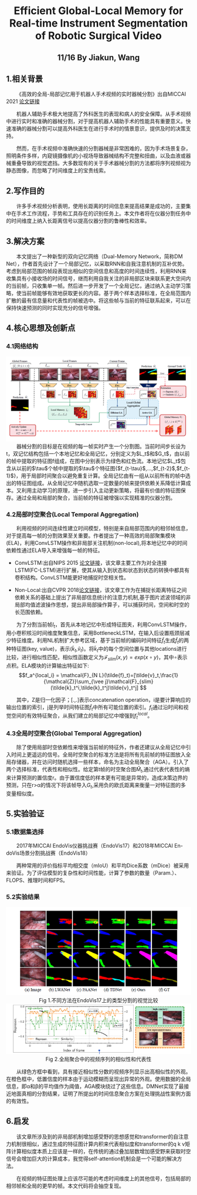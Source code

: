 # <center>Efficient Global-Local Memory for Real-time Instrument Segmentation of Robotic Surgical Video</center>
## <center>11/16 By Jiakun, Wang</center>

## 1.相关背景


&emsp;&emsp;《高效的全局-局部记忆用于机器人手术视频的实时器械分割》出自MICCAI 2021 [论文链接](https://arxiv.org/abs/2109.13593)


&emsp;&emsp;机器人辅助手术极大地提高了外科医生的表现和病人的安全保障。从手术视频中进行实时和准确的器械分割，对于提高机器人辅助手术的性能具有重要意义。快速准确的器械分割可以提高外科医生在进行手术时的情景意识，提供及时的决策支持。


&emsp;&emsp;然而，在手术视频中准确快速的分割器械是非常困难的，因为手术场景复杂，照明条件多样，内窥镜摄像机的小视场导致器械结构不完整和扭曲，以及血液或器械重叠导致的视觉遮挡。大多数现有的关于手术器械分割的方法都将序列视频视为静态图像，而忽略了时间维度上的宝贵线索。

## 2.写作目的


&emsp;&emsp;许多手术视频分析表明，使用长距离的时间信息来提高结果是成功的，主要集中在手术工作流程，手势和工具存在的识别任务上。本文作者将在仪器分割任务中的时间维度上纳入长距离信号以提高仪器分割的鲁棒性和效率。

## 3.解决方案


&emsp;&emsp;本文提出了一种新型的双向记忆网络（Dual-Memory Network，简称DM Net），作者首先设计了一个局部记忆，以采取RNN和自我注意机制的互补优势。考虑到局部范围的帧段表现出相似的空间信息和高度的时间连续性，利用RNN来收集具有小接收场的时间信号，继而利用自我关注的非局部区块来联系更大空间内的当前帧，只收集单一帧。然后进一步开发了一个全局记忆，通过纳入主动学习策略，使当前帧能够有效地获取更长的内容。基于两个样本选择标准，在全局范围内扩散的最有信息量和代表性的帧被选中。将这些帧与当前的特征联系起来，可以在保持快速预测的同时实现充分的信号增强。


## 4.核心思想及创新点


### 4.1网络结构

<center>
<img src = "./src/dual-memory_network_architecture.PNG">
</center>
&emsp;&emsp;器械分割的目标是在视频的每一帧实时产生一个分割图。当前时间步长设为t，双记忆结构包括一个本地记忆和全局记忆，分别定义为$L_t$和$G_t$，由以前的帧中提取的特征图f组成，在图中分别表示为绿色和红色流。本地记忆$L_t$包含从以前的$\tau$个帧中提取的$\tau$个特征图{$f_{t-\tau}$,...,$f_{t-2}$,$f_{t-1}$}，用于局部时间聚合以避免重复计算。全局记忆由有一组从以前所有的帧中选出的特征图组成。从全局记忆中随机选取一定数量的帧来提供依赖关系降低计算成本。又利用主动学习的原理，进一步引入主动更新策略，将最有价值的特征图保存。通过全局和局部的聚合，当前帧的特征被增强以实现精准的仪器分割。


### 4.2局部时空聚合(Local Temporal Aggregation)


&emsp;&emsp;利用视频的时间连续性建立时间模型，特别是来自局部范围内的相邻帧信息，对于提高每一帧的分割效果至关重要。作者提出了一种高效的局部聚集模块(ELA)，利用ConvLSTM操作和非局部关注机制(non-local),将本地记忆中的时间依赖性通过ELA导入来增强每一帧的特征。


- ConvLSTM:出自NIPS 2015 [论文链接](https://arxiv.org/abs/1506.04214)，该文章主要工作为对全连接LSTM(FC-LSTM)进行扩展，使其从输入到状态和状态到状态的转换中都具有卷积结构。ConvLSTM能更好地捕捉时空相关性。


- Non-Local:出自CVPR 2018[论文链接](https://arxiv.org/abs/1711.07971)，该文章工作为在捕捉长距离特征之间依赖关系的基础上提出了非局部信息统计的注意力机制,基于图片滤波领域的非局部均值滤波操作思想，提出非局部操作算子，可以捕获时间，空间和时空的长范围依赖。



&emsp;&emsp;为了分割当前帧$I_t$，首先从本地记忆中形成特征图夹，利用ConvLSTM操作，用小卷积核沿时间维度聚集信息，采用BottleneckLSTM，在输入后设置瓶颈层减少特征维度。利用NL机制扩大参考区域，基于当前帧的编码时间特征$\tilde{f}_t$生成$\tilde{f}_t$的两种特征图(key, value)，表示($\tilde{k}_t$,$\tilde{v}_t$)。将$\tilde{k}_t$中的每个空间位置与其他locations进行比较，进行相似性匹配，相似性函数定义为$\mathcal{F}_{slim}(x,y) = exp(x \circ y)$，其中$\circ$表示点积。ELA模块的计算输出特征如下:
$$f_a^{local_i} = \mathcal{F}_{N L}(\tilde{f}_t)=[\tilde{v}_t,\frac{1}{\mathcal{Z}}\sum_{\vee j}\mathcal{F}_{slim}(\tilde{k}_t^i,\tilde{k}_t^j)\tilde{v}_t^j] $$




&emsp;&emsp;其中，Z是归一化因子；[.,.]表示concatenation operation，i是要计算响应的输出位置的索引，j是列举时间特征图$\tilde{f}_t$中所有可能位置的索引。$f_t$通过沿时间和视觉空间的有效特征聚合，从我们建立的局部记忆中增强到$f_t^{local}$。


### 4.3全局时空聚合(Global Temporal Aggregation)


&emsp;&emsp;除了使用局部时空依赖性来增强当前帧的特征外，作者还建议从全局记忆中引入时间上更遥远的信号。全局时空聚合的标准方法是将所有先前帧的特征图放入全局存储器，并在访问时随机选择一些样本，命名为主动全局聚合（AGA）。引入了两个选择标准，代表性和相似性。给定第t帧的时空聚合图$\hat{M}_t$,通过代表代表性的熵来计算预测的置信度r。由于置信度低的样本更有可能是异常的，造成决策边界的预测，只在r>α的情况下将该帧导入$G_t$,采用负的欧氏距离来衡量一对特征图的多变量相似度。


## 5.实验验证


### 5.1数据集选择


&emsp;&emsp;2017年MICCAI EndoVis仪器挑战赛（EndoVis17）和2018年MICCAI En-doVis场景分割挑战赛（EndoVis18）


&emsp;&emsp;两种常用的评价指标平均相交度（mIoU）和平均Dice系数（mDice）被采用来验证。为了评估模型的复杂性和时间性能，计算了参数的数量（Param.）、FLOPS、推理时间和FPS。


### 5.2实验结果


<center><img src = "./src/fig1.PNG"></center>
<center>Fig 1.不同方法在EndoVis17上的类型分割的视觉比较</center>

<center><img src = "./src/fig2.PNG"></center>
<center>Fig 2.全局聚合中的视频序列的相似性和代表性</center>



&emsp;&emsp;从绿色方框中看到，具有接近相似性分数的视频序列显示出高相似性的外观。在橙色框中，低置信度的样本由于运动模糊而呈现出异常的外观。使用数据的全局信息，即α和β的平均值作为阈值，AGA模块绕过了这些信息。DMNet实现了最接近地面真相的分割结果，证明了所提出的时间信息聚合方案在处理挑战性案例方面的有效性。

## 6.启发


&emsp;&emsp;该文章所涉及到的非局部机制增加感受野的思想感觉和transformer的自注意力机制很相似，通过生成的特征图计算内积来代表相似度和transformer的q k v矩阵计算相似度本质上应该是一样的，在传统的通过叠加层数增加感受野来获取时空信号会增加巨大的计算成本，我觉得self-attention机制会是一个可能的解决方法。


&emsp;&emsp;在视频的特征图处理上应该尽可能的考虑时间维度上的其他信号，包括局部的相邻帧和全局的更早的帧。本文代码将会抽空复现。




